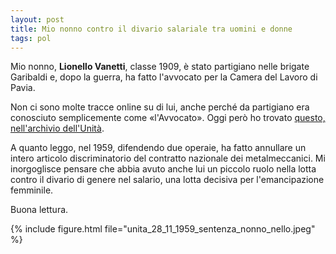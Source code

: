 ```yaml
---
layout: post
title: Mio nonno contro il divario salariale tra uomini e donne
tags: pol
---
```

Mio nonno, **Lionello Vanetti**, classe 1909, è stato partigiano nelle brigate Garibaldi e, dopo la guerra, ha fatto l'avvocato per la Camera del Lavoro di Pavia.

Non ci sono molte tracce online su di lui, anche perché da partigiano era conosciuto semplicemente come «l'Avvocato». Oggi però ho trovato [questo, nell'archivio dell'Unità](https://archivio.unita.news/assets/derived/1959/11/28/issue_full.pdf).

A quanto leggo, nel 1959, difendendo due operaie, ha fatto annullare un intero articolo discriminatorio del contratto nazionale dei metalmeccanici. Mi inorgoglisce pensare che abbia avuto anche lui un piccolo ruolo nella lotta contro il divario di genere nel salario, una lotta decisiva per l'emancipazione femminile.

Buona lettura.

{% include figure.html file="unita_28_11_1959_sentenza_nonno_nello.jpeg" %}